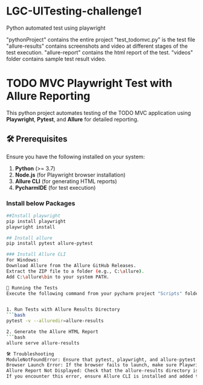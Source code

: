 # LGC-UITesting-challenge1
Python automated test using playwright

"pythonProject" contains the entire project
"test_todomvc.py" is the test file 
"allure-results" contains screenshots and video at different stages of the test execution.
"allure-report" contains the html report of the test.
"videos" folder contains sample test result video.

# TODO MVC Playwright Test with Allure Reporting

This python project automates testing of the TODO MVC application using **Playwright**, **Pytest**, and **Allure** for detailed reporting.

## 🛠 Prerequisites

Ensure you have the following installed on your system:

1. **Python** (>= 3.7)
2. **Node.js** (for Playwright browser installation)
3. **Allure CLI** (for generating HTML reports)
4. **PycharmIDE** (for test execution)

### Install below Packages

```bash
##Install playwright
pip install playwright
playwright install  

## Install allure
pip install pytest allure-pytest 

### Install Allure CLI
For Windows:
Download Allure from the Allure GitHub Releases.
Extract the ZIP file to a folder (e.g., C:\allure).
Add C:\allure\bin to your system PATH.

🚀 Running the Tests
Execute the following command from your pycharm project "Scripts" folder path to run the tests and generate the Allure results:


1. Run Tests with Allure Results Directory
```bash
pytest -v --alluredir=allure-results

2. Generate the Allure HTML Report
```bash
allure serve allure-results

🛠 Troubleshooting
ModuleNotFoundError: Ensure that pytest, playwright, and allure-pytest are installed in the correct environment.
Browser Launch Error: If the browser fails to launch, make sure Playwright browsers are installed using python -m playwright install.
Allure Report Not Displayed: Check that the allure-results directory is not empty. If it is, ensure the tests are run with --alluredir=allure-results.
If you encounter this error, ensure Allure CLI is installed and added to your system PATH. Restart your terminal after making changes to the PATH.
